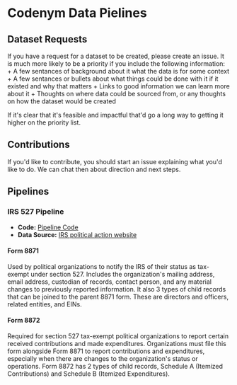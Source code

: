 # Codenym Data Pielines

## Dataset Requests

If you have a request for a dataset to be created, please create an issue.  It is much more likely to be a priority if you include the following information:
    + A few sentances of background about it what the data is for some context
    + A few sentances or bullets about what things could be done with it if it existed and why that matters
    + Links to good information we can learn more about it
    + Thoughts on where data could be sourced from, or any thoughts on how the dataset would be created

If it's clear that it's feasible and impactful that'd go a long way to getting it higher on the priority list.

## Contributions

If you'd like to contribute, you should start an issue explaining what you'd like to do.  We can chat then about direction and next steps.

## Pipelines 
### IRS 527 Pipeline

+ **Code:** [Pipeline Code](datanym/assets/IRS527)
+ **Data Source:** [IRS political action website](https://www.irs.gov/charities-non-profits/political-organizations/political-organization-filing-and-disclosure)

#### Form 8871

Used by political organizations to notify the IRS of their status as tax-exempt under section 527.  Includes the organization's mailing address, email address, custodian of records, contact person, and any material changes to previously reported information.  It also 3 types of child records that can be joined to the parent 8871 form.  These are directors and officers, related entities, and EINs.

#### Form 8872

Required for section 527 tax-exempt political organizations to report certain received contributions and made expenditures.  Organizations must file this form alongside Form 8871 to report contributions and expenditures, especially when there are changes to the organization's status or operations.  Form 8872 has 2 types of child records, Schedule A (Itemized Contributions) and Schedule B (Itemized Expenditures).
